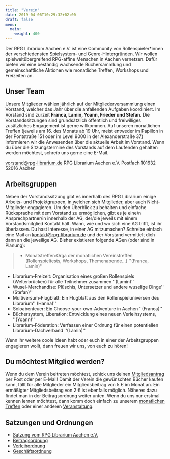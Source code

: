 ```yaml
---
title: "Verein"
date: 2019-04-06T10:29:32+02:00
draft: false
menu:
  main:
    weight: 400
---
```


Der RPG Librarium Aachen e.V. ist eine Community von Rollenspieler*innen der verschiedensten Spielsystem- und Genre-Hintergründen. Wir wollen spielweltübergreifend RPG-affine Menschen in Aachen vernetzen. Dafür bieten wir eine beständig wachsende Büchersammlung und gemeinschaftliche Aktionen wie monatliche Treffen, Workshops und Freizeiten an.

## Unser Team
Unsere Mitglieder wählen jährlich auf der Mitgliederversammlung einen Vorstand, welcher das Jahr über die anfallenden Aufgaben koordiniert. Im Vorstand sind zurzeit  **Franca, Lamin, Yoann, Frieder und Stefan**. Die Vorstandssitzungen sind grundsätzlich öffentlich und freiwilliges zusätzliches Engagement ist gerne willkommen. Auf unseren monatlichen Treffen (jeweils am 16. des Monats ab 19 Uhr, meist entweder im Papillon in der Pontstraße 151 oder im Level 9000 in der Alexanderstraße 37) informieren wir die Anwesenden über die aktuelle Arbeit im Vorstand. Wenn du über die Sitzungstermine des Vorstands auf dem Laufenden gehalten werden möchtest, schreib uns gerne eine E-Mail.

[vorstand@rpg-librarium.de](mailto:vorstand@rpg-librarium.de)
RPG Librarium Aachen e.V.
Postfach 101632
52016 Aachen

## Arbeitsgruppen
Neben der Vorstandssitzung gibt es innerhalb des RPG Librarium einige Arbeits- und Projektgruppen, in welchen sich Mitglieder, aber auch Nicht-Mitglieder engagieren. Um den Überblick zu behalten und einfache Rücksprache mit dem Vorstand zu ermöglichen, gibt es je eine/n Ansprechpartner/in innerhalb der AG, der/die jeweils mit einem Vorstandsmitglied Kontakt hält. Wann, wie und wo sich eine AG trifft, ist ihr überlassen.
Du hast Interesse, in einer AG mitzumachen? Schreibe einfach eine Mail an kontakt@rpg-librarium.de und der Vorstand vermittelt dich dann an die jeweilige AG. Bisher existieren folgende AGen (oder sind in Planung):

>* Monatstreffen:Orga der monatlichen Vereinstreffen (Rollenspieltests, Workshops, Themenabende...) ''(Franca, Lamin)''
* Librarium-Freizeit: Organisation eines großen Rollenspiels (Welterbrücken) für alle Teilnehmer zusammen ''(Lamin)''
* Wusel-Merchandise: Plüschis, Untersetzer und andere wuselige Dinge'' (Stefan)''
* Multiversum-Flugblatt: Ein Flugblatt aus den Rollenspieluniversen des Librarium'' (Hanna)''
* Soloabenteuer: Ein Choose-your-own-Adventure in Aachen ''(Franca)''
* Büchersystem, Liberation: Entwicklung eines neuen Verleihsystems,  ''(Yoann)''
* Librarium-Föderation: Verfassen einer Ordnung für einen potentiellen Librarium-Dachverband ''(Lamin)''

Wenn ihr weitere coole Ideen habt oder euch in einer der Arbeitsgruppen engagieren wollt, dann freuen wir uns, von euch zu hören!

## Du möchtest Mitglied werden?
Wenn du dem Verein beitreten möchtest, schick uns deinen [Mitgliedsantrag]() per Post oder per E-Mail! Damit der Verein die gewünschten Bücher kaufen kann, fällt für alle Mitglieder ein Mitgliedsbeitrag von 5 € im Monat an. Ein ermäßigter Mitgliedsbeitrag von 2 € ist ebenfalls möglich. Näheres dazu findet man in der Beitragsordnung weiter unten. Wenn du uns nur erstmal kennen lernen möchtest, dann komm doch einfach zu unserem [monatlichen Treffen](/veranstaltungen#Stammtisch) oder einer anderen [Veranstaltung](/veranstaltungen).

## Satzungen und Ordnungen
- [Satzung vom RPG Librarium Aachen e.V.](/files/Satzung_RPG_Librarium_Aachen.pdf)
- [Beitragsordnung](/files/Beitragsordnung.pdf)
- [Verleihordnung](/files/Verleihordnung.pdf)
- [Geschäftsordnung](/files/Geschäftsordnung.pdf)
